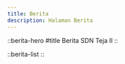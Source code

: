 ```yaml
---
title: Berita
description: Halaman Berita
---
```


::berita-hero
#title
Berita SDN Teja II
::

::berita-list
::
